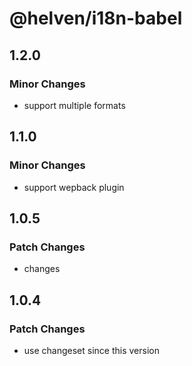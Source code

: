 # @helven/i18n-babel

## 1.2.0

### Minor Changes

- support multiple formats

## 1.1.0

### Minor Changes

- support wepback plugin

## 1.0.5

### Patch Changes

- changes

## 1.0.4

### Patch Changes

- use changeset since this version
